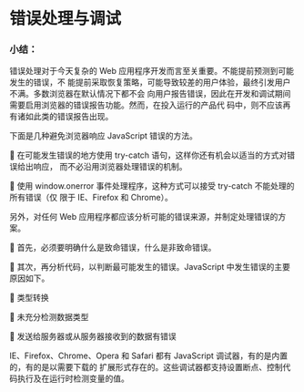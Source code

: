 # 错误处理与调试

### 小结：

错误处理对于今天复杂的 Web 应用程序开发而言至关重要。不能提前预测到可能发生的错误，不
能提前采取恢复策略，可能导致较差的用户体验，最终引发用户不满。多数浏览器在默认情况下都不会
向用户报告错误，因此在开发和调试期间需要启用浏览器的错误报告功能。然而，在投入运行的产品代
码中，则不应该再有诸如此类的错误报告出现。

下面是几种避免浏览器响应 JavaScript 错误的方法。

  在可能发生错误的地方使用 try-catch 语句，这样你还有机会以适当的方式对错误给出响应，
而不必沿用浏览器处理错误的机制。

  使用 window.onerror 事件处理程序，这种方式可以接受 try-catch 不能处理的所有错误（仅
限于 IE、Firefox 和 Chrome）。

另外，对任何 Web 应用程序都应该分析可能的错误来源，并制定处理错误的方案。

  首先，必须要明确什么是致命错误，什么是非致命错误。

  其次，再分析代码，以判断最可能发生的错误。JavaScript 中发生错误的主要原因如下。

  类型转换

  未充分检测数据类型

  发送给服务器或从服务器接收到的数据有错误

IE、Firefox、Chrome、Opera 和 Safari 都有 JavaScript 调试器，有的是内置的，有的是以需要下载的
扩展形式存在的。这些调试器都支持设置断点、控制代码执行及在运行时检测变量的值。